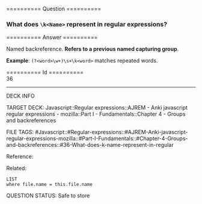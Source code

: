 ========== Question ==========  

### What does `\k<Name>` represent in regular expressions?  

========== Answer ==========  

Named backreference. **Refers to a previous named capturing group**.

**Example**: `(?<word>\w+)\s+\k<word>` matches repeated words.

========== Id ==========  
36

---

DECK INFO

TARGET DECK: Javascript::Regular expressions::AJREM - Anki javascript regular expressions - mozilla::Part I - Fundamentals::Chapter 4 - Groups and backreferences

FILE TAGS: #Javascript::#Regular-expressions::#AJREM-Anki-javascript-regular-expressions-mozilla::#Part-I-Fundamentals::#Chapter-4-Groups-and-backreferences::#36-What-does-k-name-represent-in-regular

Reference:

Related:

```dataview
LIST
where file.name = this.file.name
```


QUESTION STATUS: Safe to store
